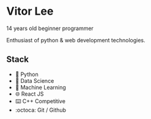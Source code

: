 # Vitor Lee 

14 years old beginner programmer 

Enthusiast of python & web development technologies.

## Stack 
- 🐍 Python 
- 📅 Data Science
- 🤖 Machine Learning 
- 🌐 React JS
- ⌨️ C++ Competitive 
- :octoca: Git / Github
